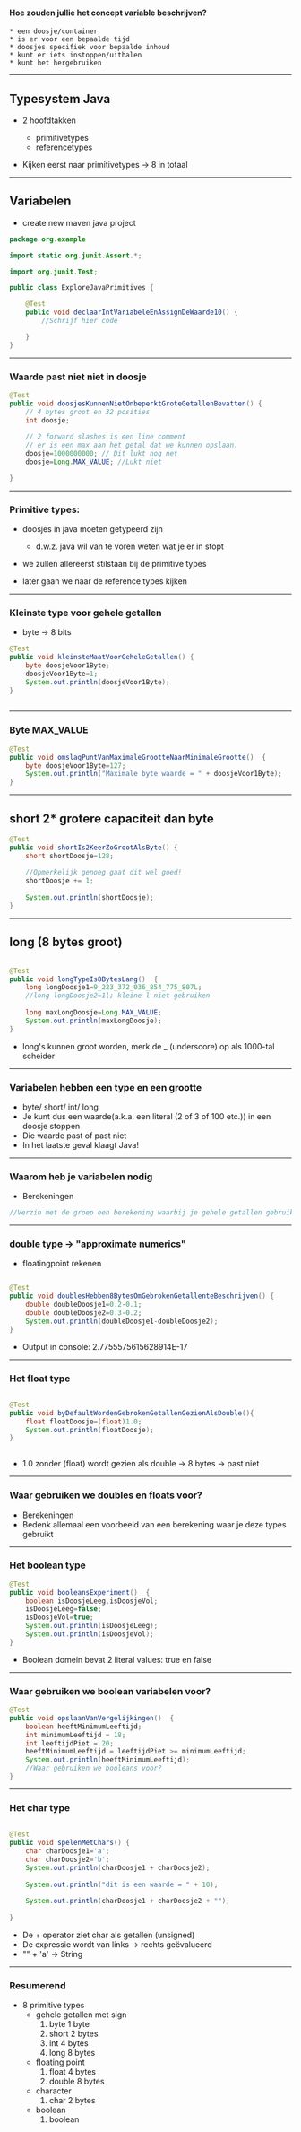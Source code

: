 #### Hoe zouden jullie het concept variable beschrijven?

	* een doosje/container
	* is er voor een bepaalde tijd
	* doosjes specifiek voor bepaalde inhoud
	* kunt er iets instoppen/uithalen
	* kunt het hergebruiken


---

## Typesystem Java

* 2 hoofdtakken
    * primitivetypes
    * referencetypes

* Kijken eerst naar primitivetypes -> 8 in totaal


---


## Variabelen

* create new maven java project

```java
package org.example

import static org.junit.Assert.*;

import org.junit.Test;

public class ExploreJavaPrimitives {

	@Test
	public void declaarIntVariabeleEnAssignDeWaarde10() {
		//Schrijf hier code

	}
}
```

---


### Waarde past niet niet in doosje

```java
@Test
public void doosjesKunnenNietOnbeperktGroteGetallenBevatten() {
	// 4 bytes groot en 32 posities
	int doosje;
	
	// 2 forward slashes is een line comment
	// er is een max aan het getal dat we kunnen opslaan.
	doosje=1000000000; // Dit lukt nog net
	doosje=Long.MAX_VALUE; //Lukt niet

}
```

---

### Primitive types:

* doosjes in java moeten getypeerd zijn
	* d.w.z. java wil van te voren weten wat je er in stopt

* we zullen allereerst stilstaan bij de primitive types
* later gaan we naar de reference types kijken


---



### Kleinste type voor gehele getallen 

* byte -> 8 bits

```java
@Test
public void kleinsteMaatVoorGeheleGetallen() {
	byte doosjeVoor1Byte;
	doosjeVoor1Byte=1;
	System.out.println(doosjeVoor1Byte);
}
	
```

---


### Byte MAX_VALUE


```java
@Test
public void omslagPuntVanMaximaleGrootteNaarMinimaleGrootte()  {
	byte doosjeVoor1Byte=127;
	System.out.println("Maximale byte waarde = " + doosjeVoor1Byte);
}
```

---

## short 2* grotere capaciteit dan byte

```java
@Test
public void shortIs2KeerZoGrootAlsByte() {
	short shortDoosje=128;
	
	//Opmerkelijk genoeg gaat dit wel goed!
	shortDoosje += 1;
	
	System.out.println(shortDoosje);
}
```

---

##	 long (8 bytes groot)

```java

@Test
public void longTypeIs8BytesLang()  {
	long longDoosje1=9_223_372_036_854_775_807L;
	//long longDoosje2=1l; kleine l niet gebruiken
	
	long maxLongDoosje=Long.MAX_VALUE;
	System.out.println(maxLongDoosje);
}
```
* long's kunnen groot worden, merk de _ (underscore) op als 1000-tal scheider

---

### Variabelen hebben een type en een grootte

* byte/ short/ int/ long
* Je kunt dus een waarde(a.k.a. een literal (2 of 3 of 100 etc.)) in een doosje stoppen
* Die waarde past of past niet
* In het laatste geval klaagt Java!

---

### Waarom heb je variabelen nodig

* Berekeningen

```java
//Verzin met de groep een berekening waarbij je gehele getallen gebruikt
```

---

### double type -> "approximate numerics"

* floatingpoint rekenen

```java

@Test
public void doublesHebben8BytesOmGebrokenGetallenteBeschrijven() {
	double doubleDoosje1=0.2-0.1;
	double doubleDoosje2=0.3-0.2;
	System.out.println(doubleDoosje1-doubleDoosje2);
}
```

* Output in console: 2.7755575615628914E-17


---


### Het float type

```java

@Test
public void byDefaultWordenGebrokenGetallenGezienAlsDouble(){
	float floatDoosje=(float)1.0;
	System.out.println(floatDoosje);
}
	
```
* 1.0 zonder (float) wordt gezien als double -> 8 bytes -> past niet

---

### Waar gebruiken we doubles en floats voor?

* Berekeningen
* Bedenk allemaal een voorbeeld van een berekening waar je deze types gebruikt

---

### Het boolean type

```java
@Test
public void booleansExperiment()  {
	boolean isDoosjeLeeg,isDoosjeVol;
	isDoosjeLeeg=false;
	isDoosjeVol=true;
	System.out.println(isDoosjeLeeg);
	System.out.println(isDoosjeVol);
}

```

* Boolean domein  bevat 2 literal values: true en false

---
### Waar gebruiken we boolean variabelen voor?

```java
@Test
public void opslaanVanVergelijkingen()  {
	boolean heeftMinimumLeeftijd;
	int minimumLeeftijd = 18;
	int leeftijdPiet = 20;
	heeftMinimumLeeftijd = leeftijdPiet >= minimumLeeftijd;
	System.out.println(heeftMinimumLeeftijd);
	//Waar gebruiken we booleans voor?
}

```

---


### Het char type

```java

@Test
public void spelenMetChars() {
	char charDoosje1='a';
	char charDoosje2='b';
	System.out.println(charDoosje1 + charDoosje2);
	
	System.out.println("dit is een waarde = " + 10);
	
	System.out.println(charDoosje1 + charDoosje2 + "");
	
}
```
* De + operator ziet char als getallen (unsigned)
* De expressie wordt van links -> rechts geëvalueerd
* "" + 'a' -> String



---

### Resumerend

* 8 primitive types
	* gehele getallen met sign
		1. byte 1 byte
		1. short 2 bytes
		1. int 4 bytes
		1. long 8 bytes
	* floating point
		1. float 4 bytes
		1. double 8 bytes
	* character
	   1. char 2 bytes
	* boolean
	   1. boolean

